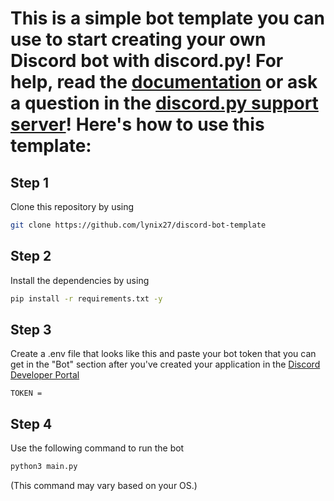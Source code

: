 # This is a simple bot template you can use to start creating your own Discord bot with discord.py! For help, read the [documentation](https://discordpy.readthedocs.io/) or ask a question in the [discord.py support server](https://discord.gg/dpy)! Here's how to use this template:

## Step 1
Clone this repository by using
```bash
git clone https://github.com/lynix27/discord-bot-template
```

## Step 2
Install the dependencies by using
```bash
pip install -r requirements.txt -y
```

## Step 3
Create a .env file that looks like this and paste your bot token that you can get in the "Bot" section after you've created your application in the [Discord Developer Portal](https://discord.com/developers/applications)
```
TOKEN = 
```

## Step 4
Use the following command to run the bot
```bash
python3 main.py
```
(This command may vary based on your OS.)
